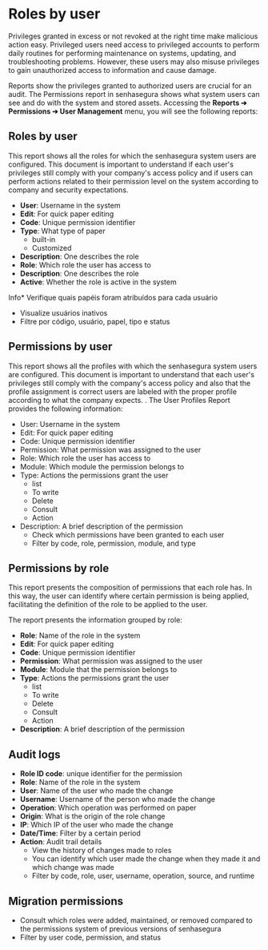 # Roles by user

Privileges granted in excess or not revoked at the right time make malicious action easy. Privileged users need access to privileged accounts to perform daily routines for performing maintenance on systems, updating, and troubleshooting problems. However, these users may also misuse privileges to gain unauthorized access to information and cause damage.

Reports show the privileges granted to authorized users are crucial for an audit. The Permissions report in senhasegura shows what system users can see and do with the system and stored assets. Accessing the **Reports ➔ Permissions ➔ User Management** menu, you will see the following reports:

## Roles by user

This report shows all the roles for which the senhasegura system users are configured. This document is important to understand if each user's privileges still comply with your company's access policy and if users can perform actions related to their permission level on the system according to company and security expectations.

* **User**: Username in the system
* **Edit**: For quick paper editing
* **Code**: Unique permission identifier
* **Type**: What type of paper
  + built\-in
  + Customized
* **Description**: One describes the role
* **Role**: Which role the user has access to
* **Description**: One describes the role
* **Active**: Whether the role is active in the system

Info* Verifique quais papéis foram atribuídos para cada usuário

* Visualize usuários inativos
* Filtre por código, usuário, papel, tipo e status

## Permissions by user

This report shows all the profiles with which the senhasegura system users are configured. This document is important to understand that each user's privileges still comply with the company's access policy and also that the profile assignment is correct users are labeled with the proper profile according to what the company expects. . The User Profiles Report provides the following information:

* User: Username in the system
* Edit: For quick paper editing
* Code: Unique permission identifier
* Permission: What permission was assigned to the user
* Role: Which role the user has access to
* Module: Which module the permission belongs to
* Type: Actions the permissions grant the user
  + list
  + To write
  + Delete
  + Consult
  + Action
* Description: A brief description of the permission
  + Check which permissions have been granted to each user
  + Filter by code, role, permission, module, and type

## Permissions by role

This report presents the composition of permissions that each role has. In this way, the user can identify where certain permission is being applied, facilitating the definition of the role to be applied to the user.

The report presents the information grouped by role:

* **Role**: Name of the role in the system
* **Edit**: For quick paper editing
* **Code**: Unique permission identifier
* **Permission**: What permission was assigned to the user
* **Module**: Module that the permission belongs to
* **Type**: Actions the permissions grant the user
  + list
  + To write
  + Delete
  + Consult
  + Action
* **Description**: A brief description of the permission

## Audit logs

* **Role ID code**: unique identifier for the permission
* **Role**: Name of the role in the system
* **User**: Name of the user who made the change
* **Username**: Username of the person who made the change
* **Operation**: Which operation was performed on paper
* **Origin**: What is the origin of the role change
* **IP**: Which IP of the user who made the change
* **Date/Time**: Filter by a certain period
* **Action**: Audit trail details
  + View the history of changes made to roles
  + You can identify which user made the change when they made it and which change was made
  + Filter by code, role, user, username, operation, source, and runtime

## Migration permissions

* Consult which roles were added, maintained, or removed compared to the permissions system of previous versions of senhasegura
* Filter by user code, permission, and status

